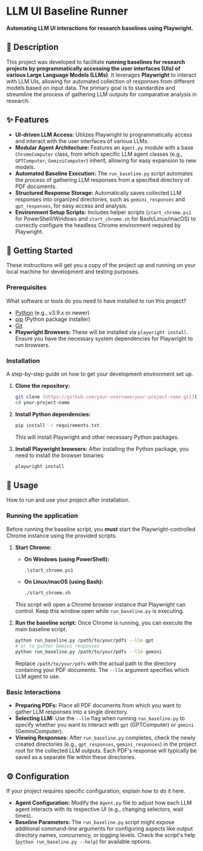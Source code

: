 # LLM UI Baseline Runner

**Automating LLM UI interactions for research baselines using Playwright.**


## 📝 Description

This project was developed to facilitate **running baselines for research projects by programmatically accessing the user interfaces (UIs) of various Large Language Models (LLMs)**. It leverages **Playwright** to interact with LLM UIs, allowing for automated collection of responses from different models based on input data. The primary goal is to standardize and streamline the process of gathering LLM outputs for comparative analysis in research.


## ✨ Features

* **UI-driven LLM Access:** Utilizes Playwright to programmatically access and interact with the user interfaces of various LLMs.
* **Modular Agent Architecture:** Features an `Agent.py` module with a base `ChromeComputer` class, from which specific LLM agent classes (e.g., `GPTComputer`, `GeminiComputer`) inherit, allowing for easy expansion to new models.
* **Automated Baseline Execution:** The `run_baseline.py` script automates the process of gathering LLM responses from a specified directory of PDF documents.
* **Structured Response Storage:** Automatically saves collected LLM responses into organized directories, such as `gemini_responses` and `gpt_responses`, for easy access and analysis.
* **Environment Setup Scripts:** Includes helper scripts (`start_chrome.ps1` for PowerShell/Windows and `start_chrome.sh` for Bash/Linux/macOS) to correctly configure the headless Chrome environment required by Playwright.

## 🚀 Getting Started

These instructions will get you a copy of the project up and running on your local machine for development and testing purposes.

### Prerequisites

What software or tools do you need to have installed to run this project?

* [Python](https://www.python.org/) (e.g., v3.9.x or newer)
* [pip](https://pip.pypa.io/en/stable/) (Python package installer)
* [Git](https://git-scm.com/)
* **Playwright Browsers:** These will be installed via `playwright install`. Ensure you have the necessary system dependencies for Playwright to run browsers.

### Installation

A step-by-step guide on how to get your development environment set up.

1.  **Clone the repository:**
    ```bash
    git clone [https://github.com/your-username/your-project-name.git](https://github.com/your-username/your-project-name.git)
    cd your-project-name
    ```

2.  **Install Python dependencies:**
    ```bash
    pip install -r requirements.txt
    ```
    This will install Playwright and other necessary Python packages.

3.  **Install Playwright browsers:**
    After installing the Python package, you need to install the browser binaries:
    ```bash
    playwright install
    ```


## 🏁 Usage

How to run and use your project after installation.

### Running the application

Before running the baseline script, you **must** start the Playwright-controlled Chrome instance using the provided scripts.

1.  **Start Chrome:**
    * **On Windows (using PowerShell):**
        ```powershell
        .\start_chrome.ps1
        ```
    * **On Linux/macOS (using Bash):**
        ```bash
        ./start_chrome.sh
        ```
    This script will open a Chrome browser instance that Playwright can control. Keep this window open while `run_baseline.py` is executing.

2.  **Run the baseline script:**
    Once Chrome is running, you can execute the main baseline script.
    ```bash
    python run_baseline.py /path/to/your/pdfs --llm gpt
    # or to gather Gemini responses
    python run_baseline.py /path/to/your/pdfs --llm gemini
    ```
    Replace `/path/to/your/pdfs` with the actual path to the directory containing your PDF documents. The `--llm` argument specifies which LLM agent to use.

### Basic Interactions

* **Preparing PDFs:** Place all PDF documents from which you want to gather LLM responses into a single directory.
* **Selecting LLM:** Use the `--llm` flag when running `run_baseline.py` to specify whether you want to interact with `gpt` (GPTComputer) or `gemini` (GeminiComputer).
* **Viewing Responses:** After `run_baseline.py` completes, check the newly created directories (e.g., `gpt_responses`, `gemini_responses`) in the project root for the collected LLM outputs. Each PDF's response will typically be saved as a separate file within these directories.

## ⚙️ Configuration

If your project requires specific configuration, explain how to do it here.

* **Agent Configuration:** Modify the `Agent.py` file to adjust how each LLM agent interacts with its respective UI (e.g., changing selectors, wait times).
* **Baseline Parameters:** The `run_baseline.py` script might expose additional command-line arguments for configuring aspects like output directory names, concurrency, or logging levels. Check the script's help (`python run_baseline.py --help`) for available options.

